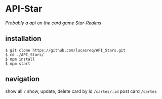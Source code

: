 # API-Star
*Probably a api on the card game Star-Realms*

## installation
```
$ git clone https://github.com/lucasreq/API_Stars.git
$ cd ./API_Stars/
$ npm install
$ npm start
```

## navigation
show all
```/```
show, update, delete card by id
```/cartes/:id```
post card
```/cartes```